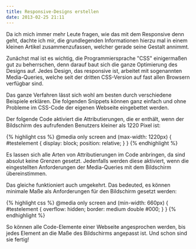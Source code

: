 ```yaml
---
title: Responsive-Designs erstellen
date: 2013-02-25 21:11
---
```


Da ich mich immer mehr Leute fragen, wie das mit dem Responsive denn geht, dachte ich mir, die grundlegenden Informationen hierzu mal in einem kleinen Artikel zusammenzufassen, welcher gerade seine Gestalt annimmt.

Zunächst mal ist es wichtig, die Programmiersprache "CSS" einigermaßen gut zu beherrschen, denn darauf baut sich die ganze Optimierung des Designs auf. Jedes Design, das responsive ist, arbeitet mit sogenannten Media-Queries, welche seit der dritten CSS-Version auf fast allen Browsern verfügbar sind.

Das ganze Verfahren lässt sich wohl am besten durch verschiedene Beispiele erklären. Die folgenden Snippets können ganz einfach und ohne Probleme im CSS-Code der eigenen Webseite eingebettet werden.

Der folgende Code aktiviert die Attributierungen, die er enthält, wenn der Bildschirm des aufrufenden Benutzers kleiner als 1220 Pixel ist:

{% highlight css %}
@media only screen and (max-width: 1220px) {
	#testelement {
		display: block;
		position: relative;
	}
}
{% endhighlight %}

Es lassen sich alle Arten von Attributierungen im Code anbringen, da sind absolut keine Grenzen gesetzt. Jedenfalls werden diese aktiviert, wenn die eingestellten Anforderungen der Media-Queries mit dem Bildschirm übereinstimmen.

Das gleiche funktioniert auch umgekehrt. Das bedeuted, es können minimale Maße als Anforderungen für den Bildschirm gesetzt werden:

{% highlight css %}
@media only screen and (min-width: 660px) {
	#testelement {
		overflow: hidden;
		border: medium double #000;
	}
}
{% endhighlight %}

So können alle Code-Elemente einer Webseite angesprochen werden, bis jedes Element an die Maße des Bildschirms angepasst ist. Und schon sind sie fertig!